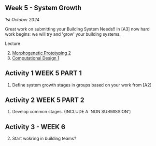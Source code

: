 ## Week 5 - System Growth

*1st October 2024*

Great work on submitting your Building System Needs!! in [A3] now hard work begins: we will try and 'grow' your building systems.

Lecture


2. [Morphogenetic Prototyping 2](Agile/Concepts/MorphogeneticPrototyping)
3. [Computational Design 1](Agile/Concepts/ComputationalDesign)

## Activity 1 WEEK 5 PART 1
1. Define system growth stages in groups based on your work from [A2]

## Activity 2 WEEK 5 PART 2
1. Develop common stages. (INCLUDE A 'NON SUBMISSION')

## Activity 3 - WEEK 6

2. Start wokring in building teams?
